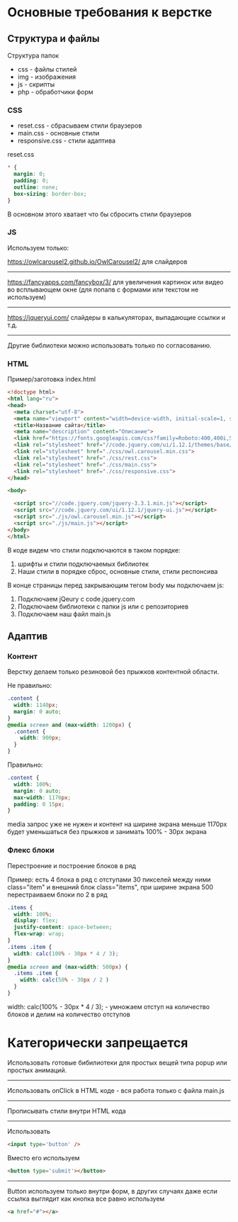 # Основные требования к верстке

## Структура и файлы

Структура папок
* css - файлы стилей
* img - изображения
* js - скрипты
* php - обработчики форм

### CSS
* reset.css - сбрасываем стили браузеров
* main.css - основные стили
* responsive.css - стили адаптива

reset.css
```css
* {
  margin: 0;
  padding: 0;
  outline: none;
  box-sizing: border-box;
}
```
В основном этого хватает что бы сбросить стили браузеров

### JS

Используем только:

<https://owlcarousel2.github.io/OwlCarousel2/> для слайдеров
***
<https://fancyapps.com/fancybox/3/> для увеличения картинок или видео во всплывающем окне (для попапв с формами или текстом не используем)
***
<https://jqueryui.com/> слайдеры в калькуляторах, выпадающие ссылки и т.д.
***
Другие библиотеки можно использовать только по согласованию.

### HTML

Пример/заготовка index.html
```html
<!doctype html>
<html lang="ru">
<head>
  <meta charset="utf-8">
  <meta name="viewport" content="width=device-width, initial-scale=1, shrink-to-fit=no, user-scalable=no">
  <title>Название сайта</title>
  <meta name="description" content="Описание">
  <link href="https://fonts.googleapis.com/css?family=Roboto:400,400i,500,700&display=swap" rel="stylesheet">
  <link rel="stylesheet" href="//code.jquery.com/ui/1.12.1/themes/base/jquery-ui.css">
  <link rel="stylesheet" href="./css/owl.carousel.min.css">
  <link rel="stylesheet" href="./css/rest.css">
  <link rel="stylesheet" href="./css/main.css">
  <link rel="stylesheet" href="./css/responsive.css">
</head>

<body>

  <script src="//code.jquery.com/jquery-3.3.1.min.js"></script>
  <script src="//code.jquery.com/ui/1.12.1/jquery-ui.js"></script>
  <script src="./js/owl.carousel.min.js"></script>
  <script src="./js/main.js"></script>
</body>
</html>
```
В коде видем что стили подключаются в таком порядке:
1. шрифты и стили подключаемых библиотек
2. Наши стили в порядке сброс, основные стили, стили респонсива

В конце страницы перед закрывающим тегом body мы подключаем js:
1. Подключаем jQeury c code.jquery.com
2. Подключаем библиотеки с папки js или с репозиториев
3. Подключаем наш файл main.js

## Адаптив

### Контент

Верстку делаем только резиновой без прыжков контентной области.

Не правильно:
```css
.content {
  width: 1140px;
  margin: 0 auto;
}
@media screen and (max-width: 1200px) {
  .content {
    width: 900px;
  }
}
```

Правильно:
```css
.content {
  width: 100%;
  margin: 0 auto;
  max-width: 1170px;
  padding: 0 15px;
}
```
media запрос уже не нужен и контент на ширине экрана меньше 1170px будет уменьшаться без прыжков и занимать 100% - 30px экрана

### Флекс блоки

Перестроение и построение блоков в ряд

Пример: есть 4 блока в ряд с отступами 30 пикселей между ними class="item" и внешний блок class="items", при ширине экрана 500 перестраиваем блоки по 2 в ряд

```css
.items {
  width: 100%;
  display: flex;
  justify-content: space-between;
  flex-wrap: wrap;
}
.items .item {
  width: calc(100% - 30px * 4 / 3);
}
@media screen and (max-width: 500px) {
  .items .item {
    width: calc(50% - 30px / 2 )
  }
}
```

width: calc(100% - 30px * 4 / 3); - умножаем отступ на количество блоков и делим на количество отступов

# Категорически запрещается

Использовать готовые бибилиотеки для простых вещей типа popup или простых анимаций.
***
Использовать onСlick в HTML коде - вся работа только с файла main.js
***
Прописывать стили внутри HTML кода
***
Использовать
```html
<input type='button' />
```
Вместо его используем
```html
<button type='submit'></button>
```
***
Button используем только внутри форм, в других случаях даже если ссылка выглядит как кнопка все равно используем
```html
<a href="#"></a>
```
